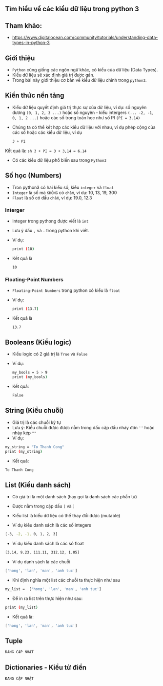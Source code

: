 ## Tìm hiểu về các kiểu dữ liệu trong python 3

## Tham khảo:

- https://www.digitalocean.com/community/tutorials/understanding-data-types-in-python-3

## Giới thiệu

- `Python` cũng giống các ngôn ngữ khác, có kiểu của dữ liệu (Data Types).
- Kiểu dữ liệu sẽ xác định giá trị được gán.
- Trong bài này giới thiệu cơ bản về kiểu dữ liệu chính trong `python3`.

## Kiến thức nền tảng

- Kiểu dữ liệu quyết định giá trị thực sự của dữ liệu, ví dụ: số nguyên dương `(0, 1, 2, 3 ...)` hoặc số nguyên - kiểu intergers `(... -2, -1, 0, 1, 2 ...)` hoặc các số trong toán học như số PI `(PI = 3.14)`

- Chúng ta có thể kết hợp các kiểu dữ liệu với nhau, ví dụ phép cộng của các số hoặc các kiểu dữ liệu, ví dụ
	```sh
	3 + PI
	```

Kết quả là: 
	```sh
	3 + PI = 3 + 3,14 = 6.14
	```

- Có các kiểu dữ liệu phổ biến sau trong `Python3`

## Số học (Numbers)
- Tron python3 có hai kiểu số, kiểu `integer` và `float`
- `Integer` là số mà `KHÔNG` có `chấm`, ví dụ: 10, 13, 19, 300
- `Float` là số có dấu `chấm`, ví dụ: 19.0, 12.3 

### Interger

- Integer trong pythong được viết là `int`
- Lưu ý dấu `,` và `.` trong python khi viết.
- Ví dụ:
	```sh
	print (10)
	```

- Kết quả là
	```sh
	10
	```

### Floating-Point Numbers

- `Floating-Point Numbers` trong python có kiểu là `float`
- Ví dụ: 
	```sh
	print (13.7)
	```

- Kết quả là
	```sh
	13.7
	```

## Booleans (Kiểu logic)

- Kiểu logic có 2 giá trị là `True` và `False`
- Ví dụ:
	```sh
	my_bools = 5 > 9
	print (my_bools)
	```

- Kết quả:
	```sh
	False
	```

## String (Kiểu chuỗi)

- Giá trị là các chuỗi ký tự
- Lưu ý: Kiểu chuỗi được được nằm trong dấu cặp dấu nháy đơn `''` hoặc nháy kép `""`
- Ví dụ: 
```sh
my_string = "To Thanh Cong"
print (my_string)
```

- Kết quả: 
```sh
To Thanh Cong
```

## List (Kiểu danh sách)

- Có giá trị là một danh sách (hay gọi là danh sách các phần tử)
- Được nằm trong cặp dấu `[` và `]`
- Kiểu list là kiểu dữ liệu có thể thay đổi được (mutable)

- Ví dụ kiểu danh sách là các số integers
```sh
[-3, -2, -1, 0, 1, 2, 3]
```
- Ví dụ kiểu danh sách là các số float
```sh
[3.14, 9.23, 111.11, 312.12, 1.05]
```
- Ví dụ danh sách là các chuỗi
```sh
['hong', 'lan', 'man', 'anh tuc']
```
- Khi định nghĩa một list các chuỗi ta thực hiện như sau
```sh
my_list =  ['hong', 'lan', 'man', 'anh tuc']
```
- Để in ra list trên thực hiện như sau:
```sh
print (my_list)
```
- Kết quả là:
```sh
['hong', 'lan', 'man', 'anh tuc']
```

## Tuple 
```sh
ĐANG CẬP NHẬT
```

## Dictionaries - Kiểu từ điển
```sh
ĐANG CẬP NHẬT
```




